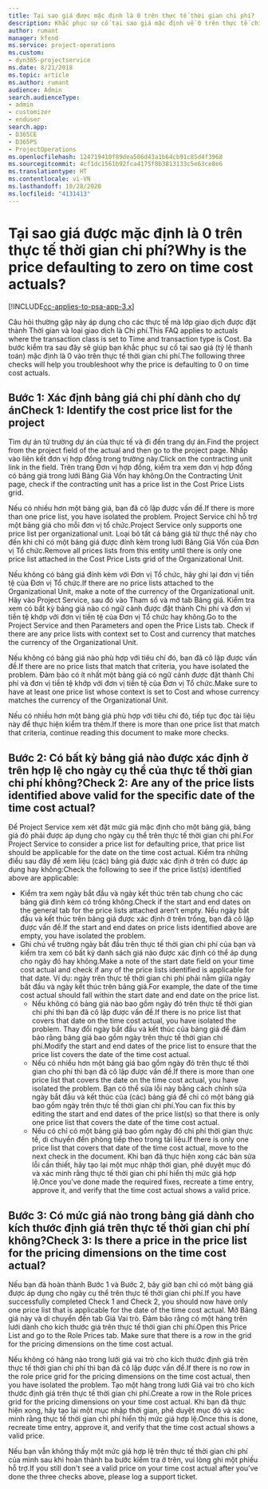 ```yaml
---
title: Tại sao giá được mặc định là 0 trên thực tế thời gian chi phí?
description: Khắc phục sự cố tại sao giá mặc định về 0 trên thực tế chi phí bán hàng.
author: rumant
manager: kfend
ms.service: project-operations
ms.custom:
- dyn365-projectservice
ms.date: 8/21/2018
ms.topic: article
ms.author: rumant
audience: Admin
search.audienceType:
- admin
- customizer
- enduser
search.app:
- D365CE
- D365PS
- ProjectOperations
ms.openlocfilehash: 124719410f89dea506d43a1b64cb91c85d4f3968
ms.sourcegitcommit: 4cf1dc1561b92fca4175f0b3813133c5e63ce8e6
ms.translationtype: HT
ms.contentlocale: vi-VN
ms.lasthandoff: 10/28/2020
ms.locfileid: "4131413"
---
```

# <a name="why-is-the-price-defaulting-to-zero-on-time-cost-actuals"></a><span data-ttu-id="6724f-103">Tại sao giá được mặc định là 0 trên thực tế thời gian chi phí?</span><span class="sxs-lookup"><span data-stu-id="6724f-103">Why is the price defaulting to zero on time cost actuals?</span></span>

[!INCLUDE[cc-applies-to-psa-app-3.x](../includes/cc-applies-to-psa-app-3x.md)]

<span data-ttu-id="6724f-104">Câu hỏi thường gặp này áp dụng cho các thực tế mà lớp giao dịch được đặt thành Thời gian và loại giao dịch là Chi phí.</span><span class="sxs-lookup"><span data-stu-id="6724f-104">This FAQ applies to actuals where the transaction class is set to Time and transaction type is Cost.</span></span> <span data-ttu-id="6724f-105">Ba bước kiểm tra sau đây sẽ giúp bạn khắc phục sự cố tại sao giá (tỷ lệ thanh toán) mặc định là 0 vào trên thực tế thời gian chi phí.</span><span class="sxs-lookup"><span data-stu-id="6724f-105">The following three checks will help you troubleshoot why the price is defaulting to 0 on time cost actuals.</span></span>
 
## <a name="check-1-identify-the-cost-price-list-for-the-project"></a><span data-ttu-id="6724f-106">Bước 1: Xác định bảng giá chi phí dành cho dự án</span><span class="sxs-lookup"><span data-stu-id="6724f-106">Check 1: Identify the cost price list for the project</span></span>

<span data-ttu-id="6724f-107">Tìm dự án từ trường dự án của thực tế và đi đến trang dự án.</span><span class="sxs-lookup"><span data-stu-id="6724f-107">Find the project from the project field of the actual and then go to the project page.</span></span> <span data-ttu-id="6724f-108">Nhấp vào liên kết đơn vị hợp đồng trong trường này.</span><span class="sxs-lookup"><span data-stu-id="6724f-108">Click on the contracting unit link in the field.</span></span> <span data-ttu-id="6724f-109">Trên trang Đơn vị hợp đồng, kiểm tra xem đơn vị hợp đồng có bảng giá trong lưới Bảng Giá Vốn hay không.</span><span class="sxs-lookup"><span data-stu-id="6724f-109">On the Contracting Unit page, check if the contracting unit has a price list in the Cost Price Lists grid.</span></span>

<span data-ttu-id="6724f-110">Nếu có nhiều hơn một bảng giá, bạn đã cô lập được vấn đề.</span><span class="sxs-lookup"><span data-stu-id="6724f-110">If there is more than one price list, you have isolated the problem.</span></span> <span data-ttu-id="6724f-111">Project Service chỉ hỗ trợ một bảng giá cho mỗi đơn vị tổ chức.</span><span class="sxs-lookup"><span data-stu-id="6724f-111">Project Service only supports one price list per organizational unit.</span></span> <span data-ttu-id="6724f-112">Loại bỏ tất cả bảng giá từ thực thể này cho đến khi chỉ có một bảng giá được đính kèm trong lưới Bảng Giá Vốn của Đơn vị Tổ chức.</span><span class="sxs-lookup"><span data-stu-id="6724f-112">Remove all prices lists from this entity until there is only one price list attached in the Cost Price Lists grid of the Organizational Unit.</span></span>

<span data-ttu-id="6724f-113">Nếu không có bảng giá đính kèm với Đơn vị Tổ chức, hãy ghi lại đơn vị tiền tệ của Đơn vị Tổ chức.</span><span class="sxs-lookup"><span data-stu-id="6724f-113">If there are no price lists attached to the Organizational Unit, make a note of the currency of the Organizational unit.</span></span> <span data-ttu-id="6724f-114">Hãy vào Project Service, sau đó vào Tham số và mở tab Bảng giá. Kiểm tra xem có bất kỳ bảng giá nào có ngữ cảnh được đặt thành Chi phí và đơn vị tiền tệ khớp với đơn vị tiền tệ của Đơn vị Tổ chức hay không.</span><span class="sxs-lookup"><span data-stu-id="6724f-114">Go to the Project Service and then Parameters and open the Price Lists tab. Check if there are any price lists with context set to Cost and currency that matches the currency of the Organizational Unit.</span></span>
 
<span data-ttu-id="6724f-115">Nếu không có bảng giá nào phù hợp với tiêu chí đó, bạn đã cô lập được vấn đề.</span><span class="sxs-lookup"><span data-stu-id="6724f-115">If there are no price lists that match that criteria, you have isolated the problem.</span></span> <span data-ttu-id="6724f-116">Đảm bảo có ít nhất một bảng giá có ngữ cảnh được đặt thành Chi phí và đơn vị tiền tệ khớp với đơn vị tiền tệ của Đơn vị Tổ chức.</span><span class="sxs-lookup"><span data-stu-id="6724f-116">Make sure to have at least one price list whose context is set to Cost and whose currency matches the currency of the Organizational Unit.</span></span>

<span data-ttu-id="6724f-117">Nếu có nhiều hơn một bảng giá phù hợp với tiêu chí đó, tiếp tục đọc tài liệu này để thực hiện kiểm tra thêm.</span><span class="sxs-lookup"><span data-stu-id="6724f-117">If there is more than one price list that match that criteria, continue reading this document to make more checks.</span></span>

## <a name="check-2-are-any-of-the-price-lists-identified-above-valid-for-the-specific-date-of-the-time-cost-actual"></a><span data-ttu-id="6724f-118">Bước 2: Có bất kỳ bảng giá nào được xác định ở trên hợp lệ cho ngày cụ thể của thực tế thời gian chi phí không?</span><span class="sxs-lookup"><span data-stu-id="6724f-118">Check 2: Are any of the price lists identified above valid for the specific date of the time cost actual?</span></span>

<span data-ttu-id="6724f-119">Để Project Service xem xét đặt mức giá mặc định cho một bảng giá, bảng giá đó phải được áp dụng cho ngày cụ thể trên thực tế thời gian chi phí.</span><span class="sxs-lookup"><span data-stu-id="6724f-119">For Project Service to consider a price list for defaulting price, that price list should be applicable for the date on the time cost actual.</span></span> <span data-ttu-id="6724f-120">Kiểm tra những điều sau đây để xem liệu (các) bảng giá được xác định ở trên có được áp dụng hay không:</span><span class="sxs-lookup"><span data-stu-id="6724f-120">Check the following to see if the price list(s) identified above are applicable:</span></span>

- <span data-ttu-id="6724f-121">Kiểm tra xem ngày bắt đầu và ngày kết thúc trên tab chung cho các bảng giá đính kèm có trống không.</span><span class="sxs-lookup"><span data-stu-id="6724f-121">Check if the start and end dates on the general tab for the price lists attached aren’t empty.</span></span> <span data-ttu-id="6724f-122">Nếu ngày bắt đầu và kết thúc trên bảng giá được xác định ở trên trống, bạn đã cô lập được vấn đề.</span><span class="sxs-lookup"><span data-stu-id="6724f-122">If the start and end dates on price lists identified above are empty, you have isolated the problem.</span></span> 
- <span data-ttu-id="6724f-123">Ghi chú về trường ngày bắt đầu trên thực tế thời gian chi phí của bạn và kiểm tra xem có bất kỳ danh sách giá nào được xác định có thể áp dụng cho ngày đó hay không.</span><span class="sxs-lookup"><span data-stu-id="6724f-123">Make a note of the start date field on your time cost actual and check if any of the price lists identified is applicable for that date.</span></span> <span data-ttu-id="6724f-124">Ví dụ: ngày trên thực tế thời gian chi phí phải nằm giữa ngày bắt đầu và ngày kết thúc trên bảng giá.</span><span class="sxs-lookup"><span data-stu-id="6724f-124">For example, the date of the time cost actual should fall within the start date and end date on the price list.</span></span> 
    - <span data-ttu-id="6724f-125">Nếu không có bảng giá nào bao gồm ngày đó trên thực tế thời gian chi phí thì bạn đã cô lập được vấn đề.</span><span class="sxs-lookup"><span data-stu-id="6724f-125">If there is no price list that covers that date on the time cost actual, you have isolated the problem.</span></span> <span data-ttu-id="6724f-126">Thay đổi ngày bắt đầu và kết thúc của bảng giá để đảm bảo rằng bảng giá bao gồm ngày trên thực tế thời gian chi phí.</span><span class="sxs-lookup"><span data-stu-id="6724f-126">Modify the start and end dates of the price list to ensure that the price list covers the date of the time cost actual.</span></span> 
    - <span data-ttu-id="6724f-127">Nếu có nhiều hơn một bảng giá bao gồm ngày đó trên thực tế thời gian cho phí thì bạn đã cô lập được vấn đề.</span><span class="sxs-lookup"><span data-stu-id="6724f-127">If there is more than one price list that covers the date on the time cost actual, you have isolated the problem.</span></span> <span data-ttu-id="6724f-128">Bạn có thể sửa lỗi này bằng cách chỉnh sửa ngày bắt đầu và kết thúc của (các) bảng giá để chỉ có một bảng giá bao gồm ngày trên thực tế thời gian chi phí.</span><span class="sxs-lookup"><span data-stu-id="6724f-128">You can fix this by editing the start and end dates of the price list(s) so that there is only one price list that covers the date of the time cost actual.</span></span> 
    - <span data-ttu-id="6724f-129">Nếu có chỉ có một bảng giá bao gồm ngày đó chi phí thời gian thực tế, di chuyển đến phòng tiếp theo trong tài liệu.</span><span class="sxs-lookup"><span data-stu-id="6724f-129">If there is only one price list that covers that date of the time cost actual, move to the next check in the document.</span></span>
<span data-ttu-id="6724f-130">Khi bạn đã thực hiện xong các bản sửa lỗi cần thiết, hãy tạo lại một mục nhập thời gian, phê duyệt mục đó và xác minh rằng thực tế thời gian chi phí hiển thị mức giá hợp lệ.</span><span class="sxs-lookup"><span data-stu-id="6724f-130">Once you’ve done made the required fixes, recreate a time entry, approve it, and verify that the time cost actual shows a valid price.</span></span>

## <a name="check-3-is-there-a-price-in-the-price-list-for-the-pricing-dimensions-on-the-time-cost-actual"></a><span data-ttu-id="6724f-131">Bước 3: Có mức giá nào trong bảng giá dành cho kích thước định giá trên thực tế thời gian chi phí không?</span><span class="sxs-lookup"><span data-stu-id="6724f-131">Check 3: Is there a price in the price list for the pricing dimensions on the time cost actual?</span></span>

<span data-ttu-id="6724f-132">Nếu bạn đã hoàn thành Bước 1 và Bước 2, bây giờ bạn chỉ có một bảng giá được áp dụng cho ngày cụ thể trên thực tế thời gian chi phí.</span><span class="sxs-lookup"><span data-stu-id="6724f-132">If you have successfully completed Check 1 and Check 2, you should now have only one price list that is applicable for the date of the time cost actual.</span></span> <span data-ttu-id="6724f-133">Mở Bảng giá này và di chuyển đến tab Giá Vai trò. Đảm bảo rằng có một hàng trên lưới dành cho kích thước giá trên thực tế thời gian chi phí.</span><span class="sxs-lookup"><span data-stu-id="6724f-133">Open this Price List and go to the Role Prices tab. Make sure that there is a row in the grid for the pricing dimensions on the time cost actual.</span></span>

<span data-ttu-id="6724f-134">Nếu không có hàng nào trong lưới giá vai trò cho kích thước định giá trên thực tế thời gian chi phí thì bạn đã cô lập được vấn đề.</span><span class="sxs-lookup"><span data-stu-id="6724f-134">If there is no row in the role price grid for the pricing dimensions on the time cost actual, then you have isolated the problem.</span></span> <span data-ttu-id="6724f-135">Tạo một hàng trong lưới Giá vai trò cho kích thước định giá trên thực tế thời gian chi phí.</span><span class="sxs-lookup"><span data-stu-id="6724f-135">Create a row in the Role prices grid for the pricing dimensions on your time cost actual.</span></span> <span data-ttu-id="6724f-136">Khi bạn đã thực hiện xong, hãy tạo lại một mục nhập thời gian, phê duyệt mục đó và xác minh rằng thực tế thời gian chi phí hiển thị mức giá hợp lệ.</span><span class="sxs-lookup"><span data-stu-id="6724f-136">Once this is done, recreate time entry, approve it, and verify that the time cost actual shows a valid price.</span></span>
 
<span data-ttu-id="6724f-137">Nếu bạn vẫn không thấy một mức giá hợp lệ trên thực tế thời gian chi phí của mình sau khi hoàn thành ba bước kiểm tra ở trên, vui lòng ghi một phiếu hỗ trợ.</span><span class="sxs-lookup"><span data-stu-id="6724f-137">If you still don't see a valid price on your time cost actual after you’ve done the three checks above, please log a support ticket.</span></span>



